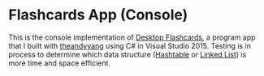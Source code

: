 # Flashcards App (Console)
This is the console implementation of [Desktop Flashcards](https://github.com/ryansama/Desktop-Flashcards), a program app that I built with [theandyyang](https://github.com/theandyyang) using C# in Visual Studio 2015. Testing is in process to determine which data structure ([Hashtable](https://github.com/ryansama/Flashcards-Console-App/tree/hashtable-solution) or [Linked List](https://github.com/ryansama/Flashcards-Console-App/tree/linkedlist-solution)) is more time and space efficient.
